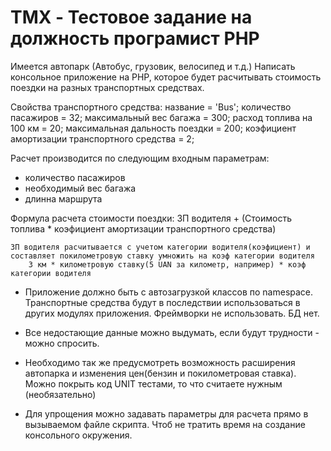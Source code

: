 # TMX - Тестовое задание на должность програмист PHP

Имеется автопарк (Автобус, грузовик, велосипед и т.д.)
Написать консольное приложение на PHP, которое будет расчитывать стоимость поездки на разных транспортных средствах.

Свойства транспортного средства:
    название = 'Bus';
    количество пасажиров = 32;
    максимальный вес багажа = 300;
    расход топлива на 100 км = 20;
    максимальная дальность поездки = 200;
    коэфициент амортизации транспортного средства = 2;

Расчет производится по следующим входным параметрам:
- количество пасажиров
- необходимый вес багажа
- длинна маршрута

Формула расчета стоимости поездки:
    ЗП водителя + (Стоимость топлива * коэфициент амортизации транспортного средства)

    ЗП водителя расчитывается с учетом категории водителя(коэфициент) и составляет покилометровую ставку умножить на коэф категории водителя
        3 км * километровую ставку(5 UAN за километр, например) * коэф категории водителя

* Приложение должно быть с автозагрузкой классов по namespace. Транспортные средства будут в последствии использоваться в других модулях приложения.
Фреймворки не использовать. БД нет.

* Все недостающие данные можно выдумать, если будут трудности - можно спросить.
* Необходимо так же предусмотреть возможность расширения автопарка и изменения цен(бензин и покилометровая ставка).
Можно покрыть код UNIT тестами, то что считаете нужным (необязательно)

 * Для упрощения можно задавать параметры для расчета прямо в вызываемом файле скрипта. Чтоб не тратить время на создание консольного окружения.